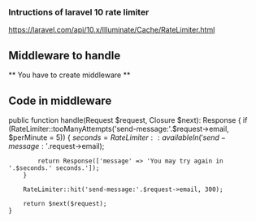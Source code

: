 ### Intructions of laravel 10 rate limiter
https://laravel.com/api/10.x/Illuminate/Cache/RateLimiter.html

## Middleware to handle
** You have to create middleware **

## Code in middleware

public function handle(Request $request, Closure $next): Response
    {
        if (RateLimiter::tooManyAttempts('send-message:'.$request->email, $perMinute = 5)) {
            $seconds = RateLimiter::availableIn('send-message:'.$request->email);
         
            return Response(['message' => 'You may try again in '.$seconds.' seconds.']);
        }
         
        RateLimiter::hit('send-message:'.$request->email, 300);
       
        return $next($request);
    }

